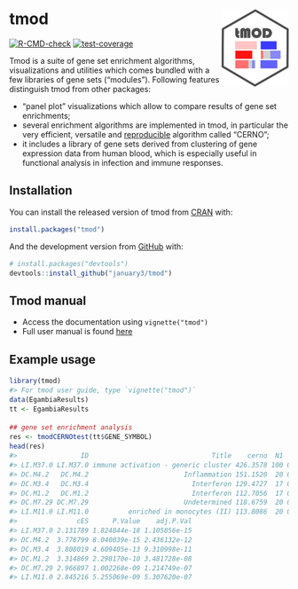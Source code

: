 
<!-- README.md is generated from README.Rmd. Please edit that file -->

# tmod <a href='https://january3.github.com/tmod/'><img src='man/figures/logo.png' align="right" height="138.5" /></a>

<!-- badges: start -->

[![R-CMD-check](https://github.com/january3/tmod/actions/workflows/R-CMD-check.yaml/badge.svg)](https://github.com/january3/tmod/actions/workflows/R-CMD-check.yaml)
[![test-coverage](https://github.com/january3/tmod/actions/workflows/test-coverage.yaml/badge.svg)](https://github.com/january3/tmod/actions/workflows/test-coverage.yaml)
<!-- badges: end -->

Tmod is a suite of gene set enrichment algorithms, visualizations and
utilities which comes bundled with a few libraries of gene sets
(“modules”). Following features distinguish tmod from other packages:

-   “panel plot” visualizations which allow to compare results of gene
    set enrichments;
-   several enrichment algorithms are implemented in tmod, in particular
    the very efficient, versatile and
    [reproducible](https://academic.oup.com/bioinformatics/article/35/24/5146/5511403)
    algorithm called “CERNO”;
-   it includes a library of gene sets derived from clustering of gene
    expression data from human blood, which is especially useful in
    functional analysis in infection and immune responses.

## Installation

You can install the released version of tmod from
[CRAN](https://CRAN.R-project.org/) with:

``` r
install.packages("tmod")
```

And the development version from [GitHub](https://github.com/) with:

``` r
# install.packages("devtools")
devtools::install_github("january3/tmod")
```

## Tmod manual

-   Access the documentation using `vignette("tmod")`
-   Full user manual is found [here](https://january3.github.io/tmod/)

## Example usage

``` r
library(tmod)
#> For tmod user guide, type `vignette("tmod")`
data(EgambiaResults)
tt <- EgambiaResults

## gene set enrichment analysis
res <- tmodCERNOtest(tt$GENE_SYMBOL)
head(res)
#>                ID                               Title    cerno  N1       AUC
#> LI.M37.0 LI.M37.0 immune activation - generic cluster 426.3578 100 0.7462103
#> DC.M4.2   DC.M4.2                        Inflammation 151.1520  20 0.9503953
#> DC.M3.4   DC.M3.4                          Interferon 129.4727  17 0.8315780
#> DC.M1.2   DC.M1.2                          Interferon 112.7056  17 0.9004196
#> DC.M7.29 DC.M7.29                        Undetermined 118.6759  20 0.8087599
#> LI.M11.0 LI.M11.0          enriched in monocytes (II) 113.8086  20 0.7766542
#>               cES      P.Value    adj.P.Val
#> LI.M37.0 2.131789 1.824844e-18 1.105856e-15
#> DC.M4.2  3.778799 8.040039e-15 2.436132e-12
#> DC.M3.4  3.808019 4.609405e-13 9.310998e-11
#> DC.M1.2  3.314869 2.298170e-10 3.481728e-08
#> DC.M7.29 2.966897 1.002268e-09 1.214749e-07
#> LI.M11.0 2.845216 5.255069e-09 5.307620e-07
```
